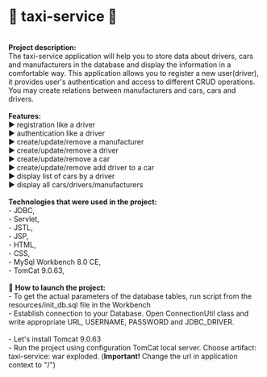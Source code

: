 # :oncoming_taxi: **taxi-service** :oncoming_taxi: 
<br/>**Project description:**
<br/>The taxi-service application will help you to store data about drivers, cars and manufacturers in the database and display the information in a comfortable way. This application allows you to register a new user(driver), it provides user's authentication and access to different CRUD operations. You may create relations between manufacturers and cars, cars and drivers.
<br/>
<br/>**Features:**
<br/>:arrow_forward: registration like a driver
<br/>:arrow_forward: authentication like a driver
<br/>:arrow_forward: create/update/remove a manufacturer
<br/>:arrow_forward: create/update/remove a driver
<br/>:arrow_forward: create/update/remove a car
<br/>:arrow_forward: create/update/remove add driver to a car
<br/>:arrow_forward: display list of cars by a driver
<br/>:arrow_forward: display all cars/drivers/manufacturers
<br/>
<br/>**Technologies that were used in the project:**
<br/>- JDBC, 
<br/>- Servlet, 
<br/>- JSTL, 
<br/>- JSP, 
<br/>- HTML, 
<br/>- CSS,
<br/>- MySql Workbench 8.0 CE,
<br/>- TomCat 9.0.63,
<br/>
<br/>:eyes: **How to launch the project:**
<br/>- To get the actual parameters of the database tables, run script from the resources/init_db.sql file in the Workbench
<br/>- Establish connection to your Database. Open ConnectionUtil class and write appropriate URL, USERNAME, PASSWORD and JDBC_DRIVER.  
<br/>- Let's install Tomcat 9.0.63
<br/>- Run the project using configuration TomCat local server. Choose artifact: taxi-service: war exploded. (**Important!** Change the url in application context to "/") 
